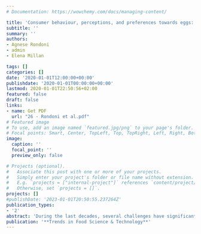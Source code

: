 ```yaml
---
# Documentation: https://wowchemy.com/docs/managing-content/

title: 'Consumer behaviour, perceptions, and preferences towards eggs: A review of the literature and discussion of industry implications'
subtitle: ''
summary: ''
authors:
- Agnese Rondoni 
- admin 
- Elena Millan

tags: []
categories: []
date: '2020-01-01T12:00:00+00:00'
publishdate: '2020-01-01T00:00:00+00:00'
lastmod: 2020-01-01T22:50:56+02:00
featured: false
draft: false
links: 
- name: Get PDF
  url: "26 - Rondoni et al.pdf"
# Featured image
# To use, add an image named `featured.jpg/png` to your page's folder.
# Focal points: Smart, Center, TopLeft, Top, TopRight, Left, Right, BottomLeft, Bottom, BottomRight.
image:
  caption: ''
  focal_point: ''
  preview_only: false

# Projects (optional).
#   Associate this post with one or more of your projects.
#   Simply enter your project's folder or file name without extension.
#   E.g. `projects = ["internal-project"]` references `content/project/deep-learning/index.md`.
#   Otherwise, set `projects = []`.
projects: []
#publishDate: '2023-01-01T20:50:55.237264Z'
publication_types: 
- '2'
abstract: 'During the last decades, several challenges have significantly affected the egg industry, such as the increasing consumer demand for animal welfare, the need for more sustainable food production, and the growing human health and food security issues related to egg consumption. The industry has responded by supplying a large variety of new eggs in the market. A better understanding of consumer behaviour, perceptions, and preferences for eggs is vital for industries to efficiently meet the expected, growing, and complex consumer demand. Scope and approach: The focus of this review is threefold: (i) to identify the main factors that drive consumer behaviour perceptions, and preferences towards eggs; (ii) to discuss implications for industries and policy makers; and (iii) to identify research gaps to be addressed in future studies. A total of 34 consumer studies were identified, reviewed, and discussed. Key findings and conclusions: Consumer preferences for eggs are mainly driven by intrinsic and extrinsic characteristics, as well as socio-cultural factors. While price is very important, especially in developing countries, production method in developed countries is a relevant sub-factor, from which consumers make inferences about the health, safety, and sensory properties of eggs. Sensory properties, like eggshell, yolk colours, and size, are also main determinants of egg purchases. Egg producers should better inform consumers about the differences between the various methods of production and the sensory properties of eggs. Finally, this review revealed the need to investigate more factors beyond intrinsic and extrinsic product characteristics as well as the lack of consumer studies in developing countries and on the growing plant-based egg trend.'
publication: '**Trends in Food Science & Technology**'
---
```

